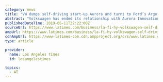 ```yaml
---
category: news
title: "VW dumps self-driving start-up Aurora and turns to Ford’s Argo AI"
abstract: "Volkswagen has ended its relationship with Aurora Innovation Inc., the Silicon Valley self-driving start-up backed by Amazon.com Inc. — paving the way for the world’s largest carmaker to partner with Ford and its self-driving unit Argo AI. A VW ..."
publishedDateTime: 2019-06-11T22:22:00Z
sourceUrl: https://www.latimes.com/business/la-fi-hy-volkswagen-self-driving-aurora-ford-argo-ai-20190611-story.html
ampUrl: https://www.latimes.com/business/la-fi-hy-volkswagen-self-driving-aurora-ford-argo-ai-20190611-story.html?outputType=amp
cdnAmpUrl: https://www-latimes-com.cdn.ampproject.org/c/s/www.latimes.com/business/la-fi-hy-volkswagen-self-driving-aurora-ford-argo-ai-20190611-story.html?outputType=amp
type: article

provider:
  name: Los Angeles Times
  id: losangelestimes

topics:
  - AI
---
```

